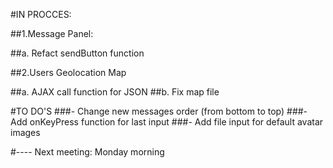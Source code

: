#IN PROCCES:

##1.Message Panel:

##a. Refact sendButton function

##2.Users Geolocation Map

##a. AJAX call function for JSON
##b. Fix map file

#TO DO'S 
###- Change new messages order (from bottom to top)
###- Add onKeyPress function for last input
###- Add file input for default avatar images

#---- Next meeting: Monday morning
